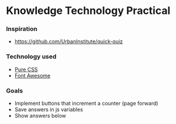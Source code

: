 # Knowledge Technology Practical

### Inspiration
* https://github.com/UrbanInstitute/quick-quiz

### Technology used
* [Pure CSS](https://purecss.io/start/)
* [Font Awesome](https://fontawesome.com/)


### Goals
* Implement buttons that increment a counter (page forward)
* Save answers in js variables
* Show answers below